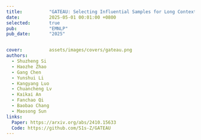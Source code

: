 ```yaml
---
title:          "GATEAU: Selecting Influential Samples for Long Context Alignment"
date:           2025-05-01 00:01:00 +0800
selected:       true
pub:            "EMNLP"
pub_date:       "2025"


cover:          assets/images/covers/gateau.png
authors:
  - Shuzheng Si
  - Haozhe Zhao
  - Gang Chen
  - Yunshui Li
  - Kangyang Luo
  - Chuancheng Lv
  - Kaikai An
  - Fanchao Qi
  - Baobao Chang
  - Maosong Sun
links:
  Paper: https://arxiv.org/abs/2410.15633
  Code: https://github.com/S1s-Z/GATEAU
---
```

